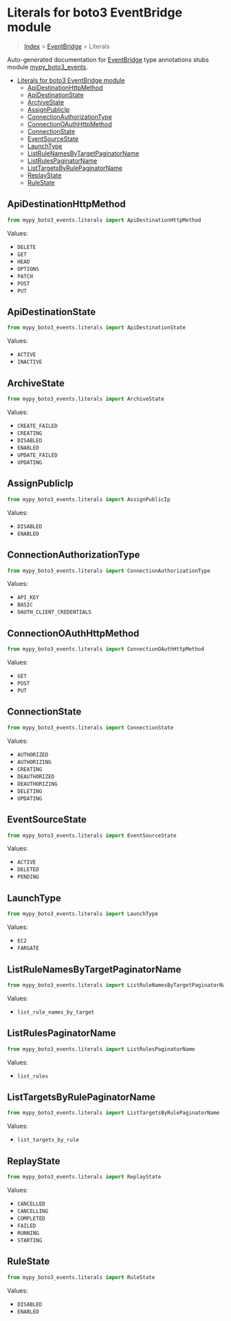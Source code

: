 # Literals for boto3 EventBridge module

> [Index](../README.md) > [EventBridge](./README.md) > Literals

Auto-generated documentation for [EventBridge](https://boto3.amazonaws.com/v1/documentation/api/latest/reference/services/events.html#EventBridge)
type annotations stubs module [mypy_boto3_events](https://pypi.org/project/mypy-boto3-events/).

- [Literals for boto3 EventBridge module](#literals-for-boto3-eventbridge-module)
  - [ApiDestinationHttpMethod](#apidestinationhttpmethod)
  - [ApiDestinationState](#apidestinationstate)
  - [ArchiveState](#archivestate)
  - [AssignPublicIp](#assignpublicip)
  - [ConnectionAuthorizationType](#connectionauthorizationtype)
  - [ConnectionOAuthHttpMethod](#connectionoauthhttpmethod)
  - [ConnectionState](#connectionstate)
  - [EventSourceState](#eventsourcestate)
  - [LaunchType](#launchtype)
  - [ListRuleNamesByTargetPaginatorName](#listrulenamesbytargetpaginatorname)
  - [ListRulesPaginatorName](#listrulespaginatorname)
  - [ListTargetsByRulePaginatorName](#listtargetsbyrulepaginatorname)
  - [ReplayState](#replaystate)
  - [RuleState](#rulestate)

## ApiDestinationHttpMethod

```python
from mypy_boto3_events.literals import ApiDestinationHttpMethod
```

Values:

- `DELETE`
- `GET`
- `HEAD`
- `OPTIONS`
- `PATCH`
- `POST`
- `PUT`

## ApiDestinationState

```python
from mypy_boto3_events.literals import ApiDestinationState
```

Values:

- `ACTIVE`
- `INACTIVE`

## ArchiveState

```python
from mypy_boto3_events.literals import ArchiveState
```

Values:

- `CREATE_FAILED`
- `CREATING`
- `DISABLED`
- `ENABLED`
- `UPDATE_FAILED`
- `UPDATING`

## AssignPublicIp

```python
from mypy_boto3_events.literals import AssignPublicIp
```

Values:

- `DISABLED`
- `ENABLED`

## ConnectionAuthorizationType

```python
from mypy_boto3_events.literals import ConnectionAuthorizationType
```

Values:

- `API_KEY`
- `BASIC`
- `OAUTH_CLIENT_CREDENTIALS`

## ConnectionOAuthHttpMethod

```python
from mypy_boto3_events.literals import ConnectionOAuthHttpMethod
```

Values:

- `GET`
- `POST`
- `PUT`

## ConnectionState

```python
from mypy_boto3_events.literals import ConnectionState
```

Values:

- `AUTHORIZED`
- `AUTHORIZING`
- `CREATING`
- `DEAUTHORIZED`
- `DEAUTHORIZING`
- `DELETING`
- `UPDATING`

## EventSourceState

```python
from mypy_boto3_events.literals import EventSourceState
```

Values:

- `ACTIVE`
- `DELETED`
- `PENDING`

## LaunchType

```python
from mypy_boto3_events.literals import LaunchType
```

Values:

- `EC2`
- `FARGATE`

## ListRuleNamesByTargetPaginatorName

```python
from mypy_boto3_events.literals import ListRuleNamesByTargetPaginatorName
```

Values:

- `list_rule_names_by_target`

## ListRulesPaginatorName

```python
from mypy_boto3_events.literals import ListRulesPaginatorName
```

Values:

- `list_rules`

## ListTargetsByRulePaginatorName

```python
from mypy_boto3_events.literals import ListTargetsByRulePaginatorName
```

Values:

- `list_targets_by_rule`

## ReplayState

```python
from mypy_boto3_events.literals import ReplayState
```

Values:

- `CANCELLED`
- `CANCELLING`
- `COMPLETED`
- `FAILED`
- `RUNNING`
- `STARTING`

## RuleState

```python
from mypy_boto3_events.literals import RuleState
```

Values:

- `DISABLED`
- `ENABLED`
